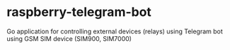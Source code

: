 # raspberry-telegram-bot
Go application for controlling external devices (relays) using Telegram bot using GSM SIM device (SIM900, SIM7000)
